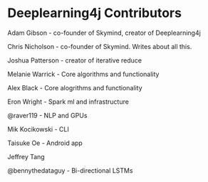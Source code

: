 # Deeplearning4j Contributors

Adam Gibson - co-founder of Skymind, creator of Deeplearning4j

Chris Nicholson - co-founder of Skymind. Writes about all this.

Joshua Patterson - creator of iterative reduce 

Melanie Warrick - Core algorithms and functionality

Alex Black - Core alogrithms and functionality

Eron Wright - Spark ml and infrastructure

@raver119 - NLP and GPUs

Mik Kocikowski - CLI

Taisuke Oe - Android app

Jeffrey Tang

@bennythedataguy - Bi-directional LSTMs

